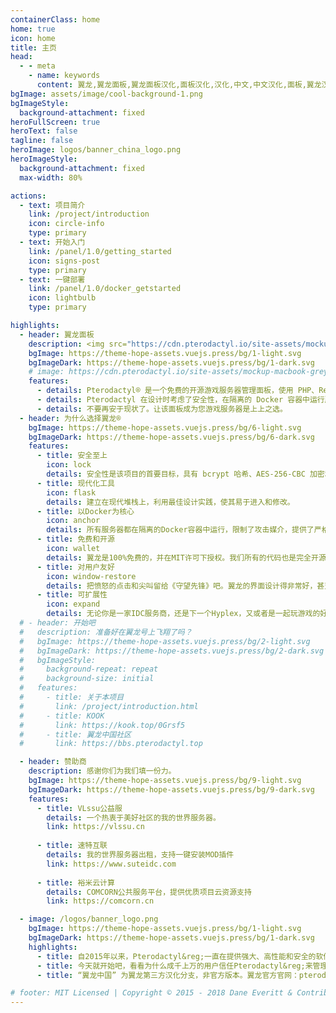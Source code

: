 ```yaml
---
containerClass: home
home: true
icon: home
title: 主页
head:
  - - meta
    - name: keywords
      content: 翼龙,翼龙面板,翼龙面板汉化,面板汉化,汉化,中文,中文汉化,面板,翼龙汉化,翼龙中国,翼手龙,汉化版,pterodactyl-china,china,pterodactyl,教程,翼龙最新版,翼龙官网,翼龙中国官网,官网
bgImage: assets/image/cool-background-1.png
bgImageStyle:
  background-attachment: fixed
heroFullScreen: true
heroText: false
tagline: false
heroImage: logos/banner_china_logo.png
heroImageStyle:
  background-attachment: fixed
  max-width: 80%

actions:
  - text: 项目简介
    link: /project/introduction
    icon: circle-info
    type: primary
  - text: 开始入门
    link: /panel/1.0/getting_started
    icon: signs-post
    type: primary
  - text: 一键部署
    link: /panel/1.0/docker_getstarted
    icon: lightbulb
    type: primary

highlights: 
  - header: 翼龙面板
    description: <img src="https://cdn.pterodactyl.io/site-assets/mockup-macbook-grey-1.0.png" width="50%" />
    bgImage: https://theme-hope-assets.vuejs.press/bg/1-light.svg
    bgImageDark: https://theme-hope-assets.vuejs.press/bg/1-dark.svg
    # image: https://cdn.pterodactyl.io/site-assets/mockup-macbook-grey-1.0.png
    features:
      - details: Pterodactyl® 是一个免费的开源游戏服务器管理面板，使用 PHP、React 和 Go 构建。
      - details: Pterodactyl 在设计时考虑了安全性，在隔离的 Docker 容器中运行所有游戏服务器，同时向最终用户展示了美观直观的 UI。
      - details: 不要再安于现状了。让该面板成为您游戏服务器是上上之选。
  - header: 为什么选择翼龙®
    bgImage: https://theme-hope-assets.vuejs.press/bg/6-light.svg
    bgImageDark: https://theme-hope-assets.vuejs.press/bg/6-dark.svg
    features:
      - title: 安全至上
        icon: lock
        details: 安全性是该项目的首要目标，具有 bcrypt 哈希、AES-256-CBC 加密和开箱即用的 HTTPS 支持。
      - title: 现代化工具
        icon: flask
        details: 建立在现代堆栈上，利用最佳设计实践，使其易于进入和修改。
      - title: 以Docker为核心
        icon: anchor
        details: 所有服务器都在隔离的Docker容器中运行，限制了攻击媒介，提供了严格的资源限制，并提供了为每个特定游戏量身定做的环境。
      - title: 免费和开源
        icon: wallet
        details: 翼龙是100%免费的，并在MIT许可下授权。我们所有的代码也是完全开源的。
      - title: 对用户友好
        icon: window-restore
        details: 把愤怒的点击和尖叫留给《守望先锋》吧。翼龙的界面设计得非常好，甚至连半藏都能使用它。
      - title: 可扩展性
        icon: expand
        details: 无论你是一家IDC服务商，还是下一个Hyplex，又或者是一起玩游戏的好朋友，我们都能为你提供服务。
  # - header: 开始吧
  #   description: 准备好在翼龙号上飞翔了吗？
  #   bgImage: https://theme-hope-assets.vuejs.press/bg/2-light.svg
  #   bgImageDark: https://theme-hope-assets.vuejs.press/bg/2-dark.svg
  #   bgImageStyle:
  #     background-repeat: repeat
  #     background-size: initial
  #   features:
  #     - title: 关于本项目
  #       link: /project/introduction.html
  #     - title: KOOK
  #       link: https://kook.top/0Grsf5
  #     - title: 翼龙中国社区
  #       link: https://bbs.pterodactyl.top

  - header: 赞助商
    description: 感谢你们为我们填一份力。
    bgImage: https://theme-hope-assets.vuejs.press/bg/9-light.svg
    bgImageDark: https://theme-hope-assets.vuejs.press/bg/9-dark.svg
    features:
      - title: VLssu公益服
        details: 一个热衷于美好社区的我的世界服务器。
        link: https://vlssu.cn
    
      - title: 速特互联
        details: 我的世界服务器出租，支持一键安装MOD插件
        link: https://www.suteidc.com
    
      - title: 裕米云计算
        details: COMCORN公共服务平台，提供优质项目云资源支持
        link: https://comcorn.cn

  - image: /logos/banner_logo.png
    bgImage: https://theme-hope-assets.vuejs.press/bg/1-light.svg
    bgImageDark: https://theme-hope-assets.vuejs.press/bg/1-dark.svg
    highlights:
      - title: 自2015年以来，Pterodactyl&reg;一直在提供强大、高性能和安全的软件，使个人、网络和IDC服务商轻松地大规模运行游戏服务器。最重要的是？没有高昂的月费！
      - title: 今天就开始吧，看看为什么成千上万的用户信任Pterodactyl&reg;来管理他们的游戏服务器。
      - title: “翼龙中国” 为翼龙第三方汉化分支，非官方版本。翼龙官方官网：pterodactyl.io

# footer: MIT Licensed | Copyright © 2015 - 2018 Dane Everitt & Contributors | which Sinicizated by Pterodactyl-China
---
```

